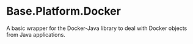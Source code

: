 # Base.Platform.Docker

A basic wrapper for the Docker-Java library to deal with Docker objects from Java applications.
